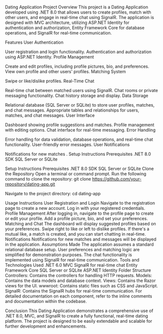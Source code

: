 Dating Application
Project Overview
This project is a Dating Application developed using .NET 8.0 that allows users to create profiles, match with other users, and engage in real-time chat using SignalR. The application is designed with MVC architecture, utilizing ASP.NET Identity for authentication and authorization, Entity Framework Core for database operations, and SignalR for real-time communication.

Features
User Authentication

User registration and login functionality.
Authentication and authorization using ASP.NET Identity.
Profile Management

Create and edit profiles, including profile pictures, bio, and preferences.
View own profile and other users' profiles.
Matching System

Swipe or like/dislike profiles.
Real-Time Chat

Real-time chat between matched users using SignalR.
Chat rooms or private messaging functionality.
Chat history storage and display.
Data Storage

Relational database (SQL Server or SQLite) to store user profiles, matches, and chat messages.
Appropriate tables and relationships for users, matches, and chat messages.
User Interface

Dashboard showing profile suggestions and matches.
Profile management with editing options.
Chat interface for real-time messaging.
Error Handling

Error handling for data validation, database operations, and real-time chat functionality.
User-friendly error messages.
User Notifications

Notifications for new matches .
Setup Instructions
Prerequisites
.NET 8.0 SDK
SQL Server or SQLite


Setup Instructions
Prerequisites
.NET 8.0 SDK
SQL Server or SQLite
Clone the Repository
Open a terminal or command prompt.
Run the following command to clone the repository:
git clone https://github.com/your-repository/dating-app.git


Navigate to the project directory:
cd dating-app


Usage Instructions
User Registration and Login
Navigate to the registration page to create a new account.
Log in with your registered credentials.
Profile Management
After logging in, navigate to the profile page to create or edit your profile.
Add a profile picture, bio, and set your preferences.
Matching and Chat
The dashboard will display suggested profiles based on your preferences.
Swipe right to like or left to dislike profiles.
If there's a mutual like, a match is created, and you can start chatting in real-time.
Notifications
Notifications for new matches and messages will be displayed in the application.
Assumptions Made
The application assumes a standard relational database setup.
User preferences and matching logic are simplified for demonstration purposes.
The chat functionality is implemented using SignalR for real-time communication.
Tools and Technologies Used
.NET 6.0
MVC
SignalR for real-time chat
Entity Framework Core
SQL Server or SQLite
ASP.NET Identity
Folder Structure
Controllers: Contains the controllers for handling HTTP requests.
Models: Contains the data models and database context.
Views: Contains the Razor views for the UI.
wwwroot: Contains static files such as CSS and JavaScript.
SignalR: Contains the SignalR hubs for real-time communication.
For detailed documentation on each component, refer to the inline comments and documentation within the codebase.

Conclusion
This Dating Application demonstrates a comprehensive use of .NET 8.0, MVC, and SignalR to create a fully functional, real-time dating platform. The project is designed to be easily extendable and scalable for further development and enhancements.
